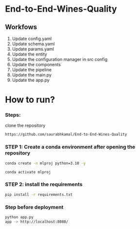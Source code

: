 # End-to-End-Wines-Quality

## Workfows

1. Update config.yaml
2. Update schema.yaml
3. Update params.yaml
4. Update the entity
5. Update the configuration manager in src config
6. Update the components
7. Update the pipeline
8. Update the main.py
9. Update the app.py


# How to run?
### Steps:

clone the repository

```bash
https://github.com/saurabhkamal/End-to-End-Wines-Quality
```

### STEP 1: Create a conda environment after opening the repository

```bash
conda create -n mlproj python=3.10 -y
```

```bash
conda activate mlproj
```

### STEP 2: install the requirements
```bash
pip install -r requirements.txt
```

### Step before deployment
```bash
python app.py
app -> http://localhost:8080/
```